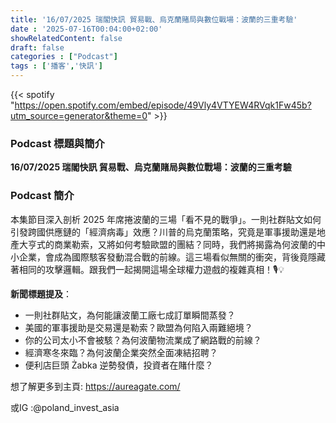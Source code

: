 ```yaml
---
title: '16/07/2025 瑞閣快訊 貿易戰、烏克蘭賭局與數位戰場：波蘭的三重考驗'
date : '2025-07-16T00:04:00+02:00'
showRelatedContent: false
draft: false
categories : ["Podcast"]
tags : ['播客','快訊']
---
```

{{< spotify "https://open.spotify.com/embed/episode/49Vly4VTYEW4RVqk1Fw45b?utm_source=generator&theme=0" >}}


### Podcast 標題與簡介

**16/07/2025 瑞閣快訊 貿易戰、烏克蘭賭局與數位戰場：波蘭的三重考驗**

### Podcast 簡介

本集節目深入剖析 2025 年席捲波蘭的三場「看不見的戰爭」。一則社群貼文如何引發跨國供應鏈的「經濟病毒」效應？川普的烏克蘭策略，究竟是軍事援助還是地產大亨式的商業勒索，又將如何考驗歐盟的團結？同時，我們將揭露為何波蘭的中小企業，會成為國際駭客發動混合戰的前線。這三場看似無關的衝突，背後竟隱藏著相同的攻擊邏輯。跟我們一起揭開這場全球權力遊戲的複雜真相！🎙️💡

**新聞標題提及**：

-   一則社群貼文，為何能讓波蘭工廠七成訂單瞬間蒸發？
-   美國的軍事援助是交易還是勒索？歐盟為何陷入兩難絕境？
-   你的公司太小不會被駭？為何波蘭物流業成了網路戰的前線？
-   經濟寒冬來臨？為何波蘭企業突然全面凍結招聘？
-   便利店巨頭 Żabka 逆勢發債，投資者在賭什麼？

想了解更多到主頁: https://aureagate.com/

或IG :@poland_invest_asia